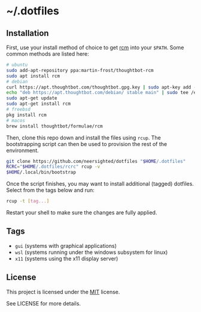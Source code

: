 # ~/.dotfiles

## Installation

First, use your install method of choice to get
[rcm](https://github.com/thoughtbot/rcm) into your `$PATH`. Some common methods
are listed here:

```sh
# ubuntu
sudo add-apt-repository ppa:martin-frost/thoughtbot-rcm
sudo apt install rcm
# debian
curl https://apt.thoughtbot.com/thoughtbot.gpg.key | sudo apt-key add -
echo "deb https://apt.thoughtbot.com/debian/ stable main" | sudo tee /etc/apt/sources.list.d/thoughtbot.list
sudo apt-get update
sudo apt-get install rcm
# freebsd
pkg install rcm
# macos
brew install thoughtbot/formulae/rcm
```

Then, clone this repo down and install the files using `rcup`. The bootstrapping
script can then be used to provision the rest of the environment.

```sh
git clone https://github.com/neersighted/dotfiles "$HOME/.dotfiles"
RCRC="$HOME/.dotfiles/rcrc" rcup -v
$HOME/.local/bin/bootstrap
```

Once the script finishes, you may want to install additional (tagged) dotfiles.
Select from the tags below and run:

```sh
rcup -t [tag...]
```

Restart your shell to make sure the changes are fully applied.

## Tags

* `gui` (systems with graphical applications)
* `wsl` (systems running under the windows subsystem for linux)
* `x11` (systems using the x11 display server)

## License

This project is licensed under the
[MIT](https://en.wikipedia.org/wiki/MIT_License) license.

See LICENSE for more details.
